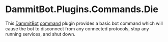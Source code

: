 # DammitBot.Plugins.Commands.Die

This [DammitBot](../DammitBot.Core/README.md) [command](../DammitBot.Plugins.Commands/README.md) plugin
provides a basic bot command which will cause the bot to disconnect from any connected protocols, stop any
running services, and shut down.